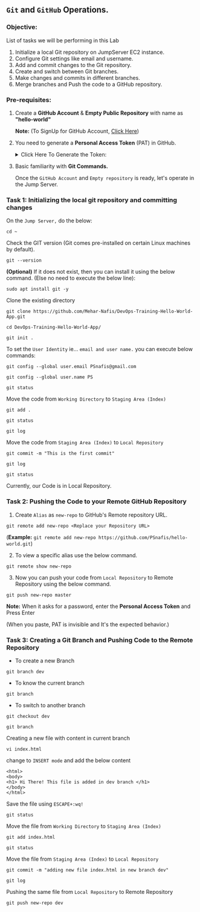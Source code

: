 ## `Git` and `GitHub` Operations.

### Objective: 
List of tasks we will be performing in this Lab
1. Initialize a local Git repository on JumpServer EC2 instance.
2. Configure Git settings like email and username.
3. Add and commit changes to the Git repository.
4. Create and switch between Git branches.
5. Make changes and commits in different branches.
6. Merge branches and Push the code to a GitHub repository.

### Pre-requisites:
1. Create a **GitHub Account** & **Empty Public Repository** with name as **"hello-world"**

   **Note:** (To SignUp for GitHub Account, [Click Here](https://github.com/signup?ref_cta=Sign+up&ref_loc=header+logged+out&ref_page=%2F&source=header-home))
2. You need to generate a **Personal Access Token** (PAT) in GitHub.
   
   <details>
     <summary>Click Here To Generate the Token:</summary>
     
   * First, Go to your `GitHub homepage,` Click on the top right `profile Icon` and then `settings`
   * Click on `Developer settings` (At the bottom on the left side menu). Click on `Personal Access Token` and then Click on `Generate New Token.`
   * Under '**Select Scopes**' select all items. Click on '**generate token**'.
   * Once generated, **Copy and save the token in a safe location as it is not visible again in GitHub.**
   
      **Example:** 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
   
   </details>

3. Basic familiarity with **Git Commands.**

   Once the `GitHub Account` and `Empty repository` is ready, let's operate in the Jump Server.


### Task 1: Initializing the local git repository and committing changes

On the `Jump Server,` do the below:
```
cd ~
```
Check the GIT version (Git comes pre-installed on certain Linux machines by default). 
```
git --version
```
**(Optional)** If it does not exist, then you can install it using the below command. (Else no need to execute the below line):  
```
sudo apt install git -y
```
Clone the existing directory
```
git clone https://github.com/Mehar-Nafis/DevOps-Training-Hello-World-App.git
```
```
cd DevOps-Training-Hello-World-App/
```
```
git init .
```
To set the `User Identity` ie... `email and user name.` you can execute below commands:

```
git config --global user.email PSnafis@gmail.com
```
```
git config --global user.name PS
```
```
git status
```
Move the code from `Working Directory` to `Staging Area (Index)`
```
git add .
```
```
git status
```
```
git log
```
Move the code from `Staging Area (Index)` to `Local Repository`
```
git commit -m "This is the first commit"
```
```
git log
```
```
git status
```
Currently, our Code is in Local Repository.


### Task 2: Pushing the Code to your Remote GitHub Repository  

1. Create `Alias` as `new-repo` to GitHub's Remote repository URL.
```
git remote add new-repo <Replace your Repository URL> 
```
(**Example:** `git remote add new-repo https://github.com/PSnafis/hello-world.git`)

2. To view a specific alias use the below command.
```
git remote show new-repo
```
3. Now you can push your code from `Local Repository` to Remote Repository using the below command.
```
git push new-repo master 
```
**Note:** When it asks for a password, enter the **Personal Access Token** and Press Enter

   (When you paste, PAT is invisible and It's the expected behavior.)


### Task 3: Creating a Git Branch and Pushing Code to the Remote Repository
* To create a new Branch
```
git branch dev
```
* To know the current branch
```
git branch
```
* To switch to another branch
```
git checkout dev
```
```
git branch
```
Creating a new file with content in current branch
```
vi index.html
```
change to `INSERT mode` and add the below content
```
<html>
<body>
<h1> Hi There! This file is added in dev branch </h1>
</body>
</html>
```
Save the file using `ESCAPE+:wq!`
```
git status
```
Move the file from `Working Directory` to `Staging Area (Index)`
```
git add index.html
```
```
git status
```
Move the file from `Staging Area (Index)` to `Local Repository`
```
git commit -m "adding new file index.html in new branch dev"
```
```
git log
```
Pushing the same file from `Local Repository` to Remote Repository
```
git push new-repo dev
```


